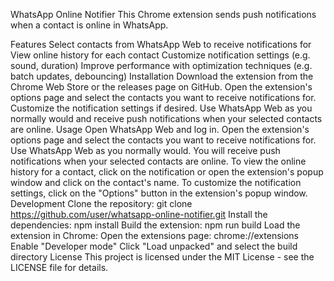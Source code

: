 WhatsApp Online Notifier
This Chrome extension sends push notifications when a contact is online in WhatsApp.

Features
Select contacts from WhatsApp Web to receive notifications for
View online history for each contact
Customize notification settings (e.g. sound, duration)
Improve performance with optimization techniques (e.g. batch updates, debouncing)
Installation
Download the extension from the Chrome Web Store or the releases page on GitHub.
Open the extension's options page and select the contacts you want to receive notifications for.
Customize the notification settings if desired.
Use WhatsApp Web as you normally would and receive push notifications when your selected contacts are online.
Usage
Open WhatsApp Web and log in.
Open the extension's options page and select the contacts you want to receive notifications for.
Use WhatsApp Web as you normally would.
You will receive push notifications when your selected contacts are online.
To view the online history for a contact, click on the notification or open the extension's popup window and click on the contact's name.
To customize the notification settings, click on the "Options" button in the extension's popup window.
Development
Clone the repository: git clone https://github.com/user/whatsapp-online-notifier.git
Install the dependencies: npm install
Build the extension: npm run build
Load the extension in Chrome:
Open the extensions page: chrome://extensions
Enable "Developer mode"
Click "Load unpacked" and select the build directory
License
This project is licensed under the MIT License - see the LICENSE file for details.
